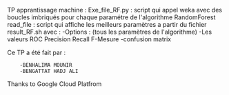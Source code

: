 TP apprantissage machine : 
Exe_file_RF.py : script qui appel weka avec des boucles imbriqués pour chaque paramétre de l'algorithme RandomForest
read_file : script qui affiche les meilleurs paramètres a partir du fichier result_RF.sh avec :
		-Options : (tous les paramètres de l'algorithme)
		-Les valeurs ROC Precision Recall F-Mesure
		-confusion matrix


Ce TP a été fait par :

		-BENHALIMA MOUNIR
		-BENGATTAT HADJ ALI


Thanks to Google Cloud Platfrom
